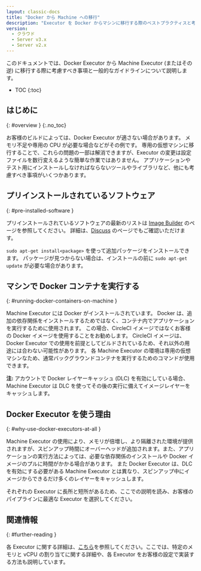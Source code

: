 ```yaml
---
layout: classic-docs
title: "Docker から Machine への移行"
description: "Executor を Docker からマシンに移行する際のベストプラクティスと考慮すべき事項"
version:
  - クラウド
  - Server v3.x
  - Server v2.x
---
```


このドキュメントでは、Docker Executor から Machine Executor (またはその逆) に移行する際に考慮すべき事項と一般的なガイドラインについて説明します。

* TOC
{:toc}

## はじめに
{: #overview }
{:.no_toc}

お客様のビルドによっては、Docker Executor が適さない場合があります。 メモリ不足や専用の CPU が必要な場合などがその例です。 専用の仮想マシンに移行することで、これらの問題の一部は解消できますが、Executor の変更は設定ファイルを数行変えるような簡単な作業ではありません。 アプリケーションやテスト用にインストールしなければならないツールやライブラリなど、他にも考慮すべき事項がいくつかあります。

## プリインストールされているソフトウェア
{: #pre-installed-software }

プリインストールされているソフトウェアの最新のリストは [Image Builder](https://raw.githubusercontent.com/circleci/image-builder/picard-vm-image/provision.sh) のページを参照してください。 詳細は、[Discuss](https://discuss.circleci.com/) のページでもご確認いただけます。

`sudo apt-get install<package>` を使って追加パッケージをインストールできます。 パッケージが見つからない場合は、インストールの前に `sudo apt-get update` が必要な場合があります。

## マシンで Docker コンテナを実行する
{: #running-docker-containers-on-machine }

Machine Executor には Docker がインストールされています。 Docker は、追加の依存関係をインストールするためではなく、コンテナ内でアプリケーションを実行するために使用されます。 この場合、CircleCI イメージではなくお客様の Docker イメージを使用することをお勧めします。 CircleCI イメージは、 Docker Executor での使用を前提としてビルドされているため、それ以外の用途には合わない可能性があります。 各 Machine Executor の環境は専用の仮想マシンなため、通常バックグラウンドコンテナを実行するためのコマンドが使用できます。

**注:** アカウントで Docker レイヤーキャッシュ (DLC) を有効にしている場合、Machine Executor は DLC を使ってその後の実行に備えてイメージレイヤーをキャッシュします。

## Docker Executor を使う理由
{: #why-use-docker-executors-at-all }

Machine Executor の使用により、メモリが倍増し、より隔離された環境が提供されますが、スピンアップ時間にオーバーヘッドが追加されます。また、アプリケーションの実行方法によっては、必要な依存関係のインストールや Docker イメージのプルに時間がかかる場合があります。 また Docker Executor は、DLC を有効にする必要がある Machine Executor とは異なり、スピンアップ中にイメージからできるだけ多くのレイヤーをキャッシュします。

それぞれの Executor  に長所と短所があるため、ここでの説明を読み、お客様のパイプラインに最適な Executor を選択してください。

## 関連情報
{: #further-reading }

各 Executor に関する詳細は、[こちら]({{site.baseurl}}/ja/executor-intro/)を参照してください。ここでは、特定のメモリと vCPU の割り当てに関する詳細や、各 Executor をお客様の設定で実装する方法も説明しています。
